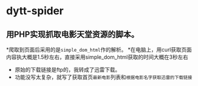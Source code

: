 # dytt-spider
## 用PHP实现抓取电影天堂资源的脚本。
*爬取到页面后采用的是`simple_dom_html`作的解析。
*在电脑上，用curl获取页面内容执大概是1.5秒左右，直接采用simple_dom_html获取的时间大概在3秒左右
* 原始的下载链接是ftp的，我转成了迅雷下载。
* 功能没写太复杂，就写了获取首页`最新电影`列表和`根据电影名字获取迅雷的下载链接`
